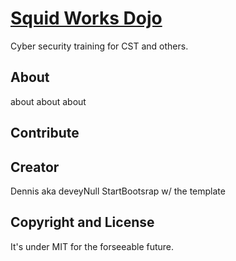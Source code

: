 # [Squid Works Dojo](https://squidworks.github.io) 
Cyber security training for CST and others.

## About
about about about 


## Contribute

## Creator

Dennis aka deveyNull
StartBootsrap w/ the template

## Copyright and License

It's under MIT for the forseeable future.
